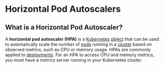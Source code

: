 
# Horizontal Pod Autoscalers

## What is a Horizontal Pod Autoscaler?

A **horizontal pod autoscaler (HPA)** is a [Kubernetes](../what-is-kubernetes) [object](../objects) that can be used to 
automatically scale the number of [pods](../pods) running in a [cluster](../architecture#clusters) based on observed 
metrics, such as CPU or memory usage.
HPAs are commonly applied to [deployments](../deployments).
For an HPA to access CPU and memory metrics, you must have a metrics server running in your Kubernetes cluster.
